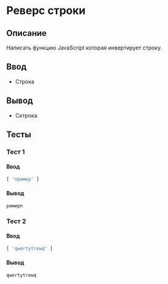 # Реверс строки

## Описание
Написать функцию JavaScript которая инвертирует строку.

## Ввод
- Строка

## Вывод
- Сктрока

## Тесты

### Тест 1

#### Ввод
```js
[ 'пример' ]
```

#### Вывод
```
ремирп
```

### Тест 2

#### Ввод
```js
[ 'qwertytrewq' ]
```

#### Вывод
```
qwertytrewq
```
